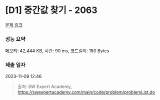 # [D1] 중간값 찾기 - 2063 

[문제 링크](https://swexpertacademy.com/main/code/problem/problemDetail.do?contestProbId=AV5QPsXKA2UDFAUq) 

### 성능 요약

메모리: 42,444 KB, 시간: 90 ms, 코드길이: 180 Bytes

### 제출 일자

2023-11-09 12:46



> 출처: SW Expert Academy, https://swexpertacademy.com/main/code/problem/problemList.do